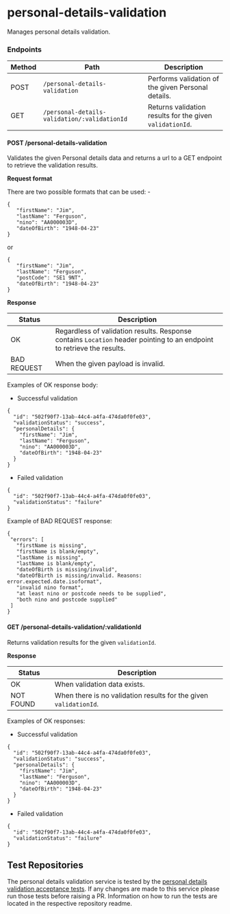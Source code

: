 # personal-details-validation

Manages personal details validation.

### Endpoints

| Method | Path                                             | Description                                              |
|--------|--------------------------------------------------|----------------------------------------------------------|
|  POST  | ```/personal-details-validation```               | Performs validation of the given Personal details.       |
|  GET   | ```/personal-details-validation/:validationId``` | Returns validation results for the given `validationId`. |

#### POST /personal-details-validation

Validates the given Personal details data and returns a url to a GET endpoint to retrieve the validation results.

**Request format**

There are two possible formats that can be used: -

```
{
   "firstName": "Jim",
   "lastName": "Ferguson",
   "nino": "AA000003D",
   "dateOfBirth": "1948-04-23"
}
```

or

```
{
   "firstName": "Jim",
   "lastName": "Ferguson",
   "postCode": "SE1 9NT",
   "dateOfBirth": "1948-04-23"
}
```

**Response**

|Status     |Description|
|-----------|-----------|
|OK         | Regardless of validation results. Response contains `Location` header pointing to an endpoint to retrieve the results.|
|BAD REQUEST| When the given payload is invalid.|

Examples of OK response body:
* Successful validation
```
{
  "id": "502f90f7-13ab-44c4-a4fa-474da0f0fe03",
  "validationStatus": "success",
  "personalDetails": {
    "firstName": "Jim",
    "lastName": "Ferguson",
    "nino": "AA000003D",
    "dateOfBirth": "1948-04-23"
  }
}
```

* Failed validation
```
{
  "id": "502f90f7-13ab-44c4-a4fa-474da0f0fe03",
  "validationStatus": "failure"
}
```

Example of BAD REQUEST response:
 ```
{
  "errors": [
    "firstName is missing",
    "firstName is blank/empty",
    "lastName is missing",
    "lastName is blank/empty",
    "dateOfBirth is missing/invalid",
    "dateOfBirth is missing/invalid. Reasons: error.expected.date.isoformat",
    "invalid nino format",
    "at least nino or postcode needs to be supplied",
    "both nino and postcode supplied"
  ]
}
```

#### GET /personal-details-validation/:validationId

Returns validation results for the given `validationId`.

**Response**

|Status   |Description|
|---------|-----------|
|OK       | When validation data exists.|
|NOT FOUND| When there is no validation results for the given `validationId`.|

Examples of OK responses:
* Successful validation
```
{
  "id": "502f90f7-13ab-44c4-a4fa-474da0f0fe03",
  "validationStatus": "success",
  "personalDetails": {
    "firstName": "Jim",
    "lastName": "Ferguson",
    "nino": "AA000003D",
    "dateOfBirth": "1948-04-23"
  }
}
```

* Failed validation
```
{
  "id": "502f90f7-13ab-44c4-a4fa-474da0f0fe03",
  "validationStatus": "failure"
}
```

## Test Repositories

The personal details validation service is tested by the [personal details validation acceptance tests](https://github.com/hmrc/personal-details-validation-acceptance-tests). If any changes are made to this service please run those tests before raising a PR. Information on how to run the tests are located in the respective repository readme.
